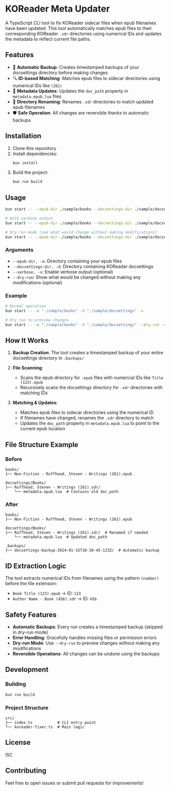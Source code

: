 # KOReader Meta Updater

A TypeScript CLI tool to fix KOReader sidecar files when epub filenames have been updated. This tool automatically matches epub files to their corresponding KOReader `.sdr` directories using numerical IDs and updates the metadata to reflect current file paths.

## Features

- 🔄 **Automatic Backup**: Creates timestamped backups of your docsettings directory before making changes
- 🔍 **ID-based Matching**: Matches epub files to sidecar directories using numerical IDs like `(261)` 
- 📝 **Metadata Updates**: Updates the `doc_path` property in `metadata.epub.lua` files
- 📁 **Directory Renaming**: Renames `.sdr` directories to match updated epub filenames
- 🛡️ **Safe Operation**: All changes are reversible thanks to automatic backups

## Installation

1. Clone this repository
2. Install dependencies:
   ```bash
   bun install
   ```
3. Build the project:
   ```bash
   bun run build
   ```

## Usage

```bash
bun start -- --epub-dir ./sample/books --docsettings-dir ./sample/docsettings

# With verbose output
bun start -- --epub-dir ./sample/books --docsettings-dir ./sample/docsettings --verbose

# Dry run mode (see what would change without making modifications)
bun start -- --epub-dir ./sample/books --docsettings-dir ./sample/docsettings --dry-run --verbose
```

### Arguments

- `--epub-dir, -e`: Directory containing your epub files
- `--docsettings-dir, -d`: Directory containing KOReader docsettings
- `--verbose, -v`: Enable verbose output (optional)
- `--dry-run`: Show what would be changed without making any modifications (optional)

### Example

```bash
# Normal operation
bun start -- -e "./sample/books" -d "./sample/docsettings" -v

# Dry run to preview changes
bun start -- -e "./sample/books" -d "./sample/docsettings" --dry-run -v
```

## How It Works

1. **Backup Creation**: The tool creates a timestamped backup of your entire docsettings directory in `.backups/`

2. **File Scanning**: 
   - Scans the epub directory for `.epub` files with numerical IDs like `Title (123).epub`
   - Recursively scans the docsettings directory for `.sdr` directories with matching IDs

3. **Matching & Updates**:
   - Matches epub files to sidecar directories using the numerical ID
   - If filenames have changed, renames the `.sdr` directory to match
   - Updates the `doc_path` property in `metadata.epub.lua` to point to the current epub location

## File Structure Example

### Before
```
books/
├── Non-Fiction - Ruffhead, Steven - Writings (261).epub

docsettings/Books/
├── Ruffhead, Steven - Writings (261).sdr/
    └── metadata.epub.lua  # Contains old doc_path
```

### After
```
books/
├── Non-Fiction - Ruffhead, Steven - Writings (261).epub

docsettings/Books/
├── Ruffhead, Steven - Writings (261).sdr/  # Renamed if needed
    └── metadata.epub.lua  # Updated doc_path

.backups/
├── docsettings-backup-2024-01-15T10-30-45-123Z/  # Automatic backup
```

## ID Extraction Logic

The tool extracts numerical IDs from filenames using the pattern `(number)` before the file extension:
- `Book Title (123).epub` → ID: `123`
- `Author Name - Book (456).sdr` → ID: `456`

## Safety Features

- **Automatic Backups**: Every run creates a timestamped backup (skipped in dry-run mode)
- **Error Handling**: Gracefully handles missing files or permission errors
- **Dry-run Mode**: Use `--dry-run` to preview changes without making any modifications
- **Reversible Operations**: All changes can be undone using the backups

## Development

### Building
```bash
bun run build
```

### Project Structure
```
src/
├── index.ts           # CLI entry point
└── koreader-fixer.ts  # Main logic
```

## License

ISC

## Contributing

Feel free to open issues or submit pull requests for improvements! 
